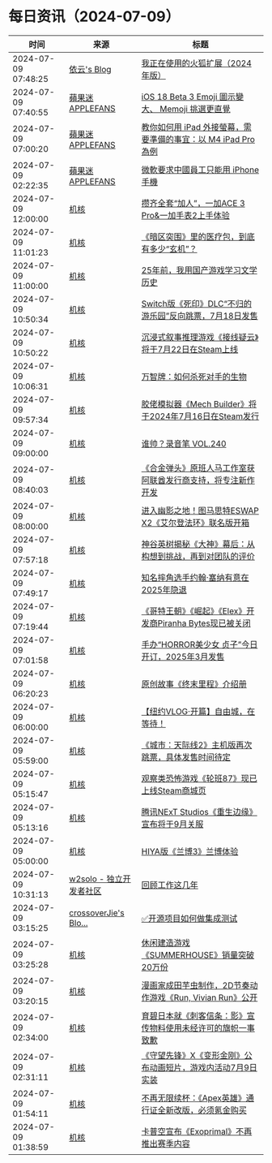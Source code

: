 ﻿# 每日资讯（2024-07-09）

|时间|来源|标题|
|---|---|---|
|2024-07-09 07:48:25|[依云's Blog](https://blog.lilydjwg.me/feed)|[我正在使用的火狐扩展（2024年版）](https://blog.lilydjwg.me/posts/216855.html)|
|2024-07-09 07:40:55|[蘋果迷 APPLEFANS](https://applefans.today/feed/)|[iOS 18 Beta 3 Emoji 圖示變大、 Memoji 挑選更直覺](https://applefans.today/2024-07-ios-18-beta-3-emoji-memoji-change/)|
|2024-07-09 07:00:20|[蘋果迷 APPLEFANS](https://applefans.today/feed/)|[教你如何用 iPad 外接螢幕，需要準備的事宜：以 M4 iPad Pro 為例](https://applefans.today/2024-07-m4-ipad-pro-external-display/)|
|2024-07-09 02:22:35|[蘋果迷 APPLEFANS](https://applefans.today/feed/)|[微軟要求中國員工只能用 iPhone 手機](https://applefans.today/2024-07-microsoft-china-bans-android-just-use-iphones/)|
|2024-07-09 12:00:00|[机核](https://www.gcores.com/rss)|[攒齐全套“加人”，一加ACE 3 Pro&一加手表2上手体验](https://www.gcores.com/articles/184730)|
|2024-07-09 11:01:23|[机核](https://www.gcores.com/rss)|[《暗区突围》里的医疗包，到底有多少“玄机”？](https://www.gcores.com/articles/184726)|
|2024-07-09 11:00:00|[机核](https://www.gcores.com/rss)|[25年前，我用国产游戏学习文学历史](https://www.gcores.com/articles/184722)|
|2024-07-09 10:50:34|[机核](https://www.gcores.com/rss)|[Switch版《死印》DLC“不归的游乐园”反向跳票，7月18日发售](https://www.gcores.com/articles/184731)|
|2024-07-09 10:50:22|[机核](https://www.gcores.com/rss)|[沉浸式叙事推理游戏《接线疑云》将于7月22日在Steam上线](https://www.gcores.com/articles/184725)|
|2024-07-09 10:06:31|[机核](https://www.gcores.com/rss)|[万智牌：如何杀死对手的生物](https://www.gcores.com/articles/183169)|
|2024-07-09 09:57:34|[机核](https://www.gcores.com/rss)|[胶佬模拟器《Mech Builder》将于2024年7月16日在Steam发行](https://www.gcores.com/articles/184727)|
|2024-07-09 09:00:00|[机核](https://www.gcores.com/rss)|[谁帅？录音笔 VOL.240](https://www.gcores.com/radios/184721)|
|2024-07-09 08:40:03|[机核](https://www.gcores.com/rss)|[《合金弹头》原班人马工作室获阿联酋发行商支持，将专注新作开发](https://www.gcores.com/articles/184723)|
|2024-07-09 08:00:00|[机核](https://www.gcores.com/rss)|[进入幽影之地！图马思特ESWAP X2《艾尔登法环》联名版开箱](https://www.gcores.com/articles/184716)|
|2024-07-09 07:57:18|[机核](https://www.gcores.com/rss)|[神谷英树揭秘《大神》幕后：从构想到挑战，再到对团队的评价](https://www.gcores.com/articles/184719)|
|2024-07-09 07:49:17|[机核](https://www.gcores.com/rss)|[知名摔角选手约翰·塞纳有意在2025年隐退](https://www.gcores.com/articles/184720)|
|2024-07-09 07:19:44|[机核](https://www.gcores.com/rss)|[《哥特王朝》《崛起》《Elex》开发商Piranha Bytes现已被关闭](https://www.gcores.com/articles/184715)|
|2024-07-09 07:01:58|[机核](https://www.gcores.com/rss)|[手办“HORROR美少女 贞子”今日开订，2025年3月发售](https://www.gcores.com/articles/184717)|
|2024-07-09 06:20:23|[机核](https://www.gcores.com/rss)|[原创故事《终末里程》介绍册](https://www.gcores.com/articles/184714)|
|2024-07-09 06:00:00|[机核](https://www.gcores.com/rss)|[【纽约VLOG·开篇】自由城，在等待！](https://www.gcores.com/videos/184690)|
|2024-07-09 05:59:00|[机核](https://www.gcores.com/rss)|[《城市：天际线2》主机版再次跳票，具体发售时间待定](https://www.gcores.com/articles/184713)|
|2024-07-09 05:15:47|[机核](https://www.gcores.com/rss)|[观察类恐怖游戏《轮班87》现已上线Steam商城页](https://www.gcores.com/articles/184710)|
|2024-07-09 05:13:16|[机核](https://www.gcores.com/rss)|[腾讯NExT Studios《重生边缘》宣布将于9月关服](https://www.gcores.com/articles/184704)|
|2024-07-09 05:00:00|[机核](https://www.gcores.com/rss)|[HIYA版《兰博3》兰博体验](https://www.gcores.com/videos/182917)|
|2024-07-09 10:31:13|[w2solo - 独立开发者社区](https://w2solo.com/topics/feed)|[回顾工作这几年](https://w2solo.com/topics/4752)|
|2024-07-09 03:15:25|[crossoverJie's Blo...](https://crossoverjie.top/atom.xml)|[✅开源项目如何做集成测试](http://crossoverjie.top/2024/07/09/ob/%E2%9C%85%E5%BC%80%E6%BA%90%E9%A1%B9%E7%9B%AE%E5%A6%82%E4%BD%95%E5%81%9A%E9%9B%86%E6%88%90%E6%B5%8B%E8%AF%95/)|
|2024-07-09 03:25:28|[机核](https://www.gcores.com/rss)|[休闲建造游戏《SUMMERHOUSE》销量突破20万份](https://www.gcores.com/articles/184702)|
|2024-07-09 03:20:15|[机核](https://www.gcores.com/rss)|[漫画家成田芋虫制作，2D节奏动作游戏《Run, Vivian Run》公开](https://www.gcores.com/articles/184701)|
|2024-07-09 02:34:00|[机核](https://www.gcores.com/rss)|[育碧日本就《刺客信条：影》宣传物料使用未经许可的旗帜一事致歉](https://www.gcores.com/articles/184696)|
|2024-07-09 02:31:11|[机核](https://www.gcores.com/rss)|[《守望先锋》X《变形金刚》公布动画短片，游戏内活动7月9日实装](https://www.gcores.com/articles/184698)|
|2024-07-09 01:54:11|[机核](https://www.gcores.com/rss)|[不再无限续杯：《Apex英雄》通行证全新改版，必须氪金购买](https://www.gcores.com/articles/184695)|
|2024-07-09 01:38:59|[机核](https://www.gcores.com/rss)|[卡普空宣布《Exoprimal》不再推出赛季内容](https://www.gcores.com/articles/184694)|
